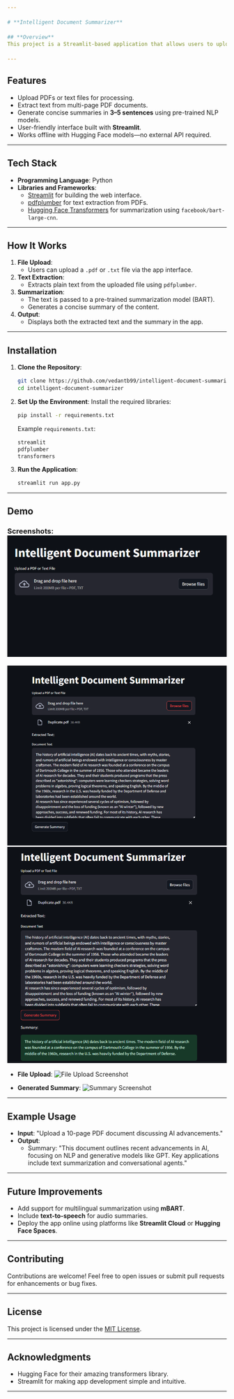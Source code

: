 ```yaml
---

# **Intelligent Document Summarizer**

## **Overview**
This project is a Streamlit-based application that allows users to upload PDF or text files and generate concise summaries using **Hugging Face's BART** model. It leverages modern NLP techniques to extract, process, and summarize large documents, making it easier to derive insights from text-heavy content.

---
```


## **Features**
- Upload PDFs or text files for processing.
- Extract text from multi-page PDF documents.
- Generate concise summaries in **3–5 sentences** using pre-trained NLP models.
- User-friendly interface built with **Streamlit**.
- Works offline with Hugging Face models—no external API required.

---

## **Tech Stack**
- **Programming Language**: Python
- **Libraries and Frameworks**:
  - [Streamlit](https://streamlit.io/) for building the web interface.
  - [pdfplumber](https://github.com/jsvine/pdfplumber) for text extraction from PDFs.
  - [Hugging Face Transformers](https://huggingface.co/transformers/) for summarization using `facebook/bart-large-cnn`.

---

## **How It Works**
1. **File Upload**:
   - Users can upload a `.pdf` or `.txt` file via the app interface.
2. **Text Extraction**:
   - Extracts plain text from the uploaded file using `pdfplumber`.
3. **Summarization**:
   - The text is passed to a pre-trained summarization model (BART).
   - Generates a concise summary of the content.
4. **Output**:
   - Displays both the extracted text and the summary in the app.

---

## **Installation**

1. **Clone the Repository**:
   ```bash
   git clone https://github.com/vedantb99/intelligent-document-summarizer.git
   cd intelligent-document-summarizer
   ```

2. **Set Up the Environment**:
   Install the required libraries:
   ```bash
   pip install -r requirements.txt
   ```

   Example `requirements.txt`:
   ```
   streamlit
   pdfplumber
   transformers
   ```

3. **Run the Application**:
   ```bash
   streamlit run app.py
   ```

---

## **Demo**
### **Screenshots**:![alt text](image.png)
![alt text](image-1.png)
![alt text](image-2.png)
- **File Upload**:
  ![File Upload Screenshot](https://via.placeholder.com/800x400?text=File+Upload+Screenshot)

- **Generated Summary**:
  ![Summary Screenshot](https://via.placeholder.com/800x400?text=Summary+Screenshot)

---

## **Example Usage**
- **Input**: "Upload a 10-page PDF document discussing AI advancements."
- **Output**:
  - Summary: "This document outlines recent advancements in AI, focusing on NLP and generative models like GPT. Key applications include text summarization and conversational agents."

---

## **Future Improvements**
- Add support for multilingual summarization using **mBART**.
- Include **text-to-speech** for audio summaries.
- Deploy the app online using platforms like **Streamlit Cloud** or **Hugging Face Spaces**.

---

## **Contributing**
Contributions are welcome! Feel free to open issues or submit pull requests for enhancements or bug fixes.

---

## **License**
This project is licensed under the [MIT License](LICENSE).

---

## **Acknowledgments**
- Hugging Face for their amazing transformers library.
- Streamlit for making app development simple and intuitive.

---